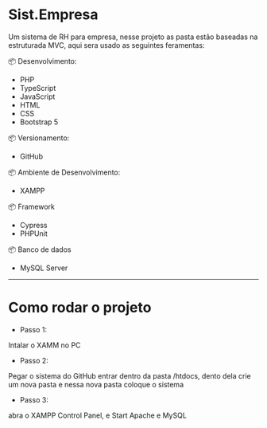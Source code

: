 # Sist.Empresa
Um sistema de RH para empresa, nesse projeto as pasta estão baseadas na estruturada MVC, 
aqui sera usado as seguintes feramentas:

📦 Desenvolvimento:

- PHP
- TypeScript
- JavaScript
- HTML
- CSS 
- Bootstrap 5

📦 Versionamento: 

- GitHub

📦 Ambiente de Desenvolvimento:

- XAMPP

📦 Framework

- Cypress
- PHPUnit

📦 Banco de dados

- MySQL Server

-------------------------------------------------------

# Como rodar o projeto 

- Passo 1:

Intalar o XAMM no PC

- Passo 2:

Pegar o sistema do GitHub entrar dentro da pasta /htdocs, dento dela crie um nova pasta e nessa nova
pasta coloque o sistema 

- Passo 3: 

abra o XAMPP Control Panel, e Start Apache e MySQL




